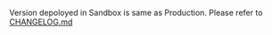 Version depoloyed in Sandbox is same as Production. Please refer to [CHANGELOG.md](https://github.com/hmrc/self-assessment-api/blob/master/CHANGELOG.md)